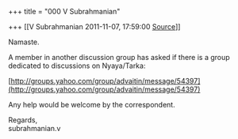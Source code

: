 +++
title = "000 V Subrahmanian"

+++
[[V Subrahmanian	2011-11-07, 17:59:00 [Source](https://groups.google.com/g/bvparishat/c/BwbGMDUt72Q)]]



Namaste.  
  
A member in another discussion group has asked if there is a group dedicated to discussions on Nyaya/Tarka:  
  
[http://groups.yahoo.com/group/advaitin/message/54397](http://groups.yahoo.com/group/advaitin/message/54397)  
  
Any help would be welcome by the correspondent.  
  
Regards,  
subrahmanian.v  

